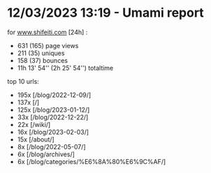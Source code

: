 # 12/03/2023 13:19 - Umami report
for www.shifeiti.com [24h] :

 - 631 (165) page views
 - 211 (35) uniques
 - 158 (37) bounces
 - 11h 13' 54'' (2h 25' 54'') totaltime


top 10 urls:
 - 195x [/blog/2022-12-09/]
 - 137x [/]
 - 125x [/blog/2023-01-12/]
 - 33x [/blog/2022-12-22/]
 - 22x [/wiki/]
 - 16x [/blog/2023-02-03/]
 - 15x [/about/]
 - 8x [/blog/2022-05-07/]
 - 6x [/blog/archives/]
 - 6x [/blog/categories/%E6%8A%80%E6%9C%AF/]


